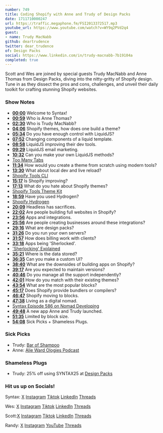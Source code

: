 ```yaml
---
number: 749
title: Coding Shopify with Anne and Trudy of Design Packs
date: 1711710000247
url: https://traffic.megaphone.fm/FSI2013372517.mp3
youtube_url: https://www.youtube.com/watch?v=WY9q2PVd2q4
guest: 
- name: Trudy MacNabb
github: deartrudence
twitter: dear_trudence
of: Design Packs
social: https://www.linkedin.com/in/trudy-macnabb-7b19104a
completed: true
---
```


Scott and Wes are joined by special guests Trudy MacNabb and Anne Thomas from Design Packs, diving into the nitty-gritty of Shopify design. Tune in as they dissect the pros and cons, challenges, and unveil their daily toolkit for crafting stunning Shopify websites.

### Show Notes

* **[00:00](#t=00:00)** Welcome to Syntax!
* **[00:59](#t=00:59)** Who is Anne Thomas?
* **[02:30](#t=02:30)** Who is Trudy MacNabb?
* **[04:06](#t=04:06)** Shopify themes, how does one build a theme?
* **[05:34](#t=05:34)** Do you have enough control with LiquidJS?
* **[07:52](#t=07:52)** Changing components of a liquid template.
* **[08:58](#t=08:58)** LiquidJS improving their dev tools.
* **[09:29](#t=09:29)** LiquidJS email marketing.
* **[10:32](#t=10:32)** Can you make your own LiquidJS methods?
* [Too Many Tabs](https://toomanytabs.xyz/)
* **[11:34](#t=11:34)** How would you create a theme from scratch using modern tools?
* **[13:30](#t=13:30)** What about local dev and live reload?
* [Shopify Tools CLI](https://shopify.dev/docs/themes/tools/cli)
* **[15:17](#t=15:17)** Is Shopify improving?
* **[17:13](#t=17:13)** What do you hate about Shopify themes?
* [Shopify Tools Theme Kit](https://shopify.dev/docs/themes/tools/theme-kit)
* **[18:59](#t=18:59)** Have you used Hydrogen?
* [Shopify Hydrogen](https://hydrogen.shopify.dev/)
* **[20:09](#t=20:09)** Headless has sacrifices.
* **[22:02](#t=22:02)** Are people building full websites in Shopify?
* **[23:56](#t=23:56)** Apps and integrations.
* **[25:56](#t=25:56)** Are people creating businesses around these integrations?
* **[29:16](#t=29:16)** What are design packs?
* **[31:26](#t=31:26)** Do you run your own servers?
* **[31:57](#t=31:57)** How does billing work with clients?
* **[33:18](#t=33:18)** Apps being 'Sherlocked'.
* ['Sherlocking' Explained](https://thehustle.co/sherlocking-explained)
* **[35:21](#t=35:21)** Where is the data stored?
* **[36:35](#t=36:35)** Can you make a custom UI?
* **[38:40](#t=38:40)** What are the downsides of building apps on Shopify?
* **[39:17](#t=39:17)** Are you expected to maintain versions?
* **[40:46](#t=40:46)** Do you manage all the support independently?
* **[42:01](#t=42:01)** How do you match with their existing themes?
* **[43:54](#t=43:54)** What are the most popular blocks?
* **[45:17](#t=45:17)** Does Shopify provide bundlers or compilers?
* **[46:47](#t=46:47)** Shopify moving to blocks.
* **[47:38](#t=47:38)** Living as a digital nomad.
* [Syntax Episode 586 on Nomad Developing](https://syntax.fm/586)
* **[49:48](#t=49:48)** A new app Anne and Trudy launched.
* **[51:35](#t=51:35)** Limited by block size.
* **[54:08](#t=54:08)** Sick Picks + Shameless Plugs.

### Sick Picks

- Trudy: [Bar of Shampoo](https://theblacktravelbox.com/)
- Anne: [Alie Ward Ologies Podcast](https://www.alieward.com/ologies)

### Shameless Plugs

- Trudy: 25% off using SYNTAX25 at [Design Packs](https://design-packs.com/)

### Hit us up on Socials!

Syntax: [X](https://twitter.com/syntaxfm) [Instagram](https://www.instagram.com/syntax_fm/) [Tiktok](https://www.tiktok.com/@syntaxfm) [LinkedIn](https://www.linkedin.com/company/96077407/admin/feed/posts/) [Threads](https://www.threads.net/@syntax_fm)

Wes: [X](https://twitter.com/wesbos) [Instagram](https://www.instagram.com/wesbos/) [Tiktok](https://www.tiktok.com/@wesbos) [LinkedIn](https://www.linkedin.com/in/wesbos/) [Threads](https://www.threads.net/@wesbos)

Scott:[X](https://twitter.com/stolinski) [Instagram](https://www.instagram.com/stolinski/) [Tiktok](https://www.tiktok.com/@stolinski) [LinkedIn](https://www.linkedin.com/in/stolinski/) [Threads](https://www.threads.net/@stolinski)

Randy: [X](https://twitter.com/randyrektor) [Instagram](https://www.instagram.com/randyrektor/) [YouTube](https://www.youtube.com/@randyrektor) [Threads](https://www.threads.net/@randyrektor)
